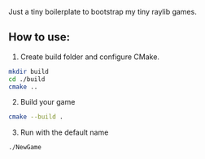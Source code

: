 Just a tiny boilerplate to bootstrap my tiny raylib games.

## How to use:

1. Create build folder and configure CMake.

```bash
mkdir build
cd ./build
cmake ..
```

2. Build your game

```bash
cmake --build .
```

3. Run with the default name

```bash
./NewGame
```